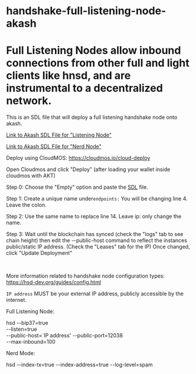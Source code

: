 # handshake-full-listening-node-akash

# Full Listening Nodes allow inbound connections from other full and light clients like hnsd, and are instrumental to a decentralized network.

This is an SDL file that will deploy a full listening handshake node onto akash. 

[Link to Akash SDL File for "Listening Node"](https://github.com/FliKites/handshake-node-akash/blob/main/full-listening.yaml)

[Link to Akash SDL File for "Nerd Node"](https://github.com/FliKites/handshake-node-akash/blob/main/nerd-mode.yaml)

Deploy using CloudMOS: https://cloudmos.io/cloud-deploy

Open Cloudmos and click "Deploy" (after loading your wallet inside cloudmos with AKT)
<br>

Step 0: Choose the "Empty" option and paste the [SDL](https://github.com/FliKites/handshake-node-akash/blob/main/full-listening.yaml) file.
<br>

Step 1: Create a unique name under```endpoints:``` You will be changing line 4. Leave the colon.
<br>

Step 2: Use the same name to replace line 14. Leave ip: only change the name.
<br>

Step 3: Wait until the blockchain has synced (check the "logs" tab to see chain height) then edit the --public-host command to reflect the instances public/static IP address. (Check the "Leases" tab for the IP) Once changed, click "Update Deployment"

<br>

More information related to handshake node configuration types: https://hsd-dev.org/guides/config.html

`IP address` MUST be your external IP address, publicly accessible by the internet.

Full Listening Node: 

hsd 
--bip37=true   
--listen=true   
--public-host=`IP address'
--public-port=12038  
--max-inbound=100	


Nerd Mode: 

hsd 
--index-tx=true 
--index-address=true 
--log-level=spam
